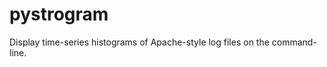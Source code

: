 pystrogram
==========

Display time-series histograms of Apache-style log files on the command-line.


